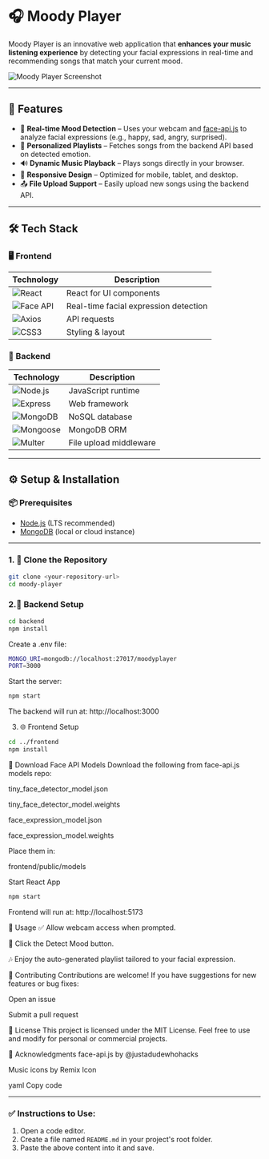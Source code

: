 # 🎧 Moody Player

Moody Player is an innovative web application that **enhances your music listening experience** by detecting your facial expressions in real-time and recommending songs that match your current mood.

![Moody Player Screenshot](https://via.placeholder.com/1200x600?text=Project+Screenshot)

---

## 🧠 Features

- 🎥 **Real-time Mood Detection** – Uses your webcam and [face-api.js](https://github.com/justadudewhohacks/face-api.js) to analyze facial expressions (e.g., happy, sad, angry, surprised).
- 🎵 **Personalized Playlists** – Fetches songs from the backend API based on detected emotion.
- 🔊 **Dynamic Music Playback** – Plays songs directly in your browser.
- 📱 **Responsive Design** – Optimized for mobile, tablet, and desktop.
- 📤 **File Upload Support** – Easily upload new songs using the backend API.

---

## 🛠️ Tech Stack

### 🖥️ Frontend
| Technology | Description |
|-----------|-------------|
| ![React](https://img.shields.io/badge/React-61DAFB?style=for-the-badge&logo=react&logoColor=white) | React for UI components |
| ![Face API](https://img.shields.io/badge/FaceAPI.js-FF6F61?style=for-the-badge&logo=tensorflow&logoColor=white) | Real-time facial expression detection |
| ![Axios](https://img.shields.io/badge/Axios-5A29E4?style=for-the-badge&logo=axios&logoColor=white) | API requests |
| ![CSS3](https://img.shields.io/badge/CSS3-1572B6?style=for-the-badge&logo=css3) | Styling & layout |

### 🧩 Backend
| Technology | Description |
|------------|-------------|
| ![Node.js](https://img.shields.io/badge/Node.js-339933?style=for-the-badge&logo=nodedotjs&logoColor=white) | JavaScript runtime |
| ![Express](https://img.shields.io/badge/Express.js-000000?style=for-the-badge&logo=express&logoColor=white) | Web framework |
| ![MongoDB](https://img.shields.io/badge/MongoDB-4EA94B?style=for-the-badge&logo=mongodb&logoColor=white) | NoSQL database |
| ![Mongoose](https://img.shields.io/badge/Mongoose-880000?style=for-the-badge&logo=mongoose&logoColor=white) | MongoDB ORM |
| ![Multer](https://img.shields.io/badge/Multer-FF9800?style=for-the-badge) | File upload middleware |

---

## ⚙️ Setup & Installation

### 📦 Prerequisites
- [Node.js](https://nodejs.org/) (LTS recommended)
- [MongoDB](https://www.mongodb.com/) (local or cloud instance)

---

### 1. 🔁 Clone the Repository

```bash
git clone <your-repository-url>
cd moody-player
```

### 2.🚀 Backend Setup
```bash
cd backend
npm install
```
Create a .env file:
```bash
MONGO_URI=mongodb://localhost:27017/moodyplayer
PORT=3000
```

Start the server:

```bash
npm start
```
The backend will run at: http://localhost:3000

3. 🌐 Frontend Setup
```bash
cd ../frontend
npm install
```
🔽 Download Face API Models
Download the following from face-api.js models repo:

tiny_face_detector_model.json

tiny_face_detector_model.weights

face_expression_model.json

face_expression_model.weights

Place them in:

frontend/public/models

Start React App
```bash
npm start
```
Frontend will run at: http://localhost:5173

🧪 Usage
✅ Allow webcam access when prompted.

🧠 Click the Detect Mood button.

🎶 Enjoy the auto-generated playlist tailored to your facial expression.

🤝 Contributing
Contributions are welcome!
If you have suggestions for new features or bug fixes:

Open an issue

Submit a pull request

📄 License
This project is licensed under the MIT License.
Feel free to use and modify for personal or commercial projects.

🙏 Acknowledgments
face-api.js by @justadudewhohacks

Music icons by Remix Icon

yaml
Copy code

---

### ✅ Instructions to Use:
1. Open a code editor.
2. Create a file named `README.md` in your project's root folder.
3. Paste the above content into it and save.











